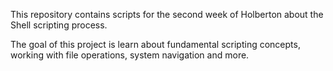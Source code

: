 This repository contains scripts for the second week of Holberton about the Shell scripting process.

The goal of this project is learn about fundamental scripting concepts, working with file operations, system navigation and more.

